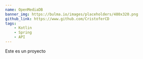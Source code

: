 ```yaml
---
name: OpenMediaDB
banner_img: https://bulma.io/images/placeholders/480x320.png
github_link: https://www.github.com/CristoferCD
tags:
    - Kotlin
    - Spring
    - API
---
```


Este es un proyecto